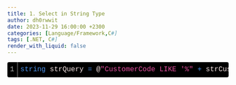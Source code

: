 ```yaml
---
title: 1. Select in String Type
author: dh0rwwit
date: 2023-11-29 16:00:00 +2300
categories: [Language/Framework,C#]
tags: [.NET, C#]
render_with_liquid: false
---
```


<div class="colorscripter-code" style="color:#F2E1E1;font-family:Consolas, 'Liberation Mono', Menlo, Courier, monospace !important; position:relative !important;overflow:auto"><table class="colorscripter-code-table" style="margin:0;padding:0;border:none;background-color:#000000;border-radius:4px;" cellspacing="0" cellpadding="0"><tr><td style="padding:6px;border-right:2px solid #4f4f4f"><div style="margin:0;padding:0;word-break:normal;text-align:right;color:#aaa;font-family:Consolas, 'Liberation Mono', Menlo, Courier, monospace !important;line-height:130%"><div style="line-height:130%">1</div></div></td><td style="padding:6px 0;text-align:left"><div style="margin:0;padding:0;color:#F2E1E1;font-family:Consolas, 'Liberation Mono', Menlo, Courier, monospace !important;line-height:130%"><div style="padding:0 6px; white-space:pre; line-height:130%"><span style="color:#4A8FE6">string</span>&nbsp;strQuery&nbsp;<span style="color:#33B3B3"></span><span style="color:#4A8FE6">=</span>&nbsp;@<span style="color:#E14E9D">"CustomerCode&nbsp;LIKE&nbsp;'%"</span>&nbsp;<span style="color:#33B3B3"></span><span style="color:#4A8FE6">+</span>&nbsp;strCustomerCode&nbsp;<span style="color:#33B3B3"></span><span style="color:#4A8FE6">+</span>&nbsp;<span style="color:#E14E9D">"%'&nbsp;AND&nbsp;CustomerName&nbsp;LIKE&nbsp;'%"</span>&nbsp;<span style="color:#33B3B3"></span><span style="color:#4A8FE6">+</span>&nbsp;strCustomerName&nbsp;<span style="color:#33B3B3"></span><span style="color:#4A8FE6">+</span>&nbsp;<span style="color:#E14E9D">"%'"</span>;&nbsp;</div></div></td><td style="vertical-align:bottom;padding:0 2px 4px 0"><a target="_blank" style="text-decoration:none;color:white"><span style="font-size:9px;word-break:normal;background-color:#4f4f4f;color:white;border-radius:10px;padding:1px">cs</span></a></td></tr></table></div>